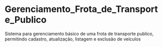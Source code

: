 # Gerenciamento_Frota_de_Transporte_Publico
Sistema para gerenciamento básico de uma frota de transporte publico, permitindo cadastro, atualização, listagem e exclusão de veículos

